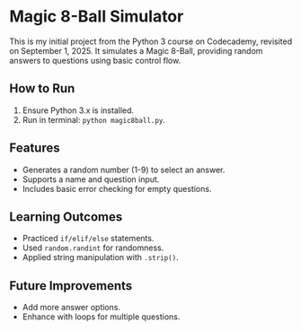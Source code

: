 # Magic 8-Ball Simulator
This is my initial project from the Python 3 course on Codecademy, revisited on September 1, 2025. It simulates a Magic 8-Ball, providing random answers to questions using basic control flow.

## How to Run
1. Ensure Python 3.x is installed.
2. Run in terminal: `python magic8ball.py`.

## Features
- Generates a random number (1-9) to select an answer.
- Supports a name and question input.
- Includes basic error checking for empty questions.

## Learning Outcomes
- Practiced `if/elif/else` statements.
- Used `random.randint` for randomness.
- Applied string manipulation with `.strip()`.

## Future Improvements
- Add more answer options.
- Enhance with loops for multiple questions.